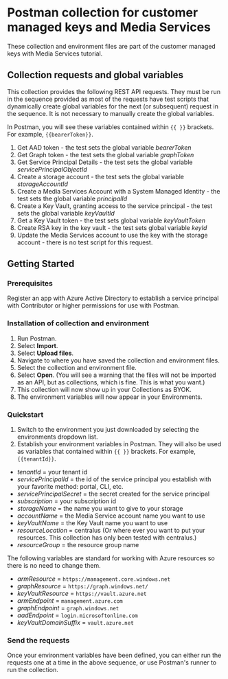 # Postman collection for customer managed keys and Media Services

These collection and environment files are part of the customer managed keys with Media Services tutorial.

## Collection requests and global variables

This collection provides the following REST API requests. They must be run in the sequence provided as most of the requests have test scripts that dynamically create global variables for the next (or subsequent) request in the sequence. It is not necessary to manually create the global variables.

In Postman, you will see these variables contained within `{{ }}` brackets.  For example, `{{bearerToken}}`.

1. Get AAD token - the test sets the global variable *bearerToken*
2. Get Graph token - the test sets the global variable *graphToken*
3. Get Service Principal Details - the test sets the global variable *servicePrincipalObjectId*
4. Create a storage account - the test sets the global variable *storageAccountId*
5. Create a Media Services Account with a System Managed Identity -  the test sets the global variable *principalId*
6. Create a Key Vault, granting access to the service principal - the test sets the global variable *keyVaultId*
7. Get a Key Vault token - the test sets global variable *keyVaultToken*
8. Create RSA key in the key vault - the test sets global variable *keyId*
9. Update the Media Services account to use the key with the storage account - there is no test script for this request.

## Getting Started

### Prerequisites

Register an app with Azure Active Directory to establish a service principal with Contributor or higher permissions for use with Postman.

### Installation of collection and environment

1. Run Postman.
1. Select **Import**.
1. Select **Upload files**.
1. Navigate to where you have saved the collection and environment files.
1. Select the collection and environment file.
1. Select **Open**.  (You will see a warning that the files will not be imported as an API, but as collections, which is fine.  This is what you want.)
1. This collection will now show up in your Collections as BYOK.
1. The environment variables will now appear in your Environments.

### Quickstart

1. Switch to the environment you just downloaded by selecting the environments dropdown list.
1. Establish your environment variables in Postman. They will also be used as variables that contained within `{{ }}` brackets.  For example, `{{tenantId}}`.

* *tenantId* = your tenant id
* *servicePrincipalId* = the id of the service principal you establish with your favorite method: portal, CLI, etc.
* *servicePrincipalSecret* = the secret created for the service principal
* *subscription* = your subscription id
* *storageName* = the name you want to give to your storage
* *accountName* = the Media Service account name you want to use
* *keyVaultName* = the Key Vault name you want to use
* *resourceLocation* = centralus (Or where ever you want to put your resources.  This collection has only been tested with centralus.)
* *resourceGroup* = the resource group name

The following variables are standard for working with Azure resources so there is no need to change them.

* *armResource* = `https://management.core.windows.net`
* *graphResource* = `https://graph.windows.net/`
* *keyVaultResource* = `https://vault.azure.net`
* *armEndpoint* = `management.azure.com`
* *graphEndpoint* = `graph.windows.net`
* *aadEndpoint* = `login.microsoftonline.com`
* *keyVaultDomainSuffix* = `vault.azure.net`

### Send the requests

Once your environment variables have been defined, you can either run the requests one at a time in the above sequence, or use Postman's runner to run the collection.